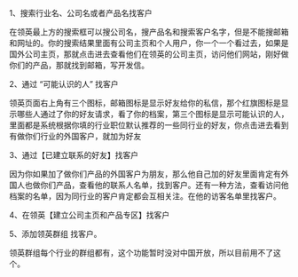 1、搜索行业名、公司名或者产品名找客户

在领英最上方的搜索框可以搜公司名，搜产品名和搜索客户名字，但是不能搜邮箱和网址的。你的搜索结果里面有公司主页和个人用户，你一个一个看过去，如果是国外公司主页，那就点击进去查看他们在领英的公司主页，访问他们网站，刚好做你们的产品，那就找到邮箱，写开发信。

2、通过 “可能认识的人” 找客户

领英页面右上角有三个图标，邮箱图标是显示好友给你的私信，那个红旗图标是显示哪些人通过了你的好友请求，看了你的档案，第三个图标是显示可能认识的人，里面都是系统根据你填的行业职位默认推荐的一些同行业的好友，你点击进去看到有做你们行业的外国客户，就加为好友

3、通过【已建立联系的好友】找客户

因为你如果加了做你们产品的外国客户为朋友，那么他自己加的好友里面肯定有外国人也做你们产品，查看他的联系人名单，找到客户。还有一种方法，查看访问他档案的名单，因为同行业的客户肯定都会互相关注。在他的访客名单里找客户。

4、在领英【建立公司主页和产品专区】找客户

5、添加领英群组 找客户。

领英群组每个行业的群组都有，这个功能暂时没对中国开放，所以目前用不了这个。